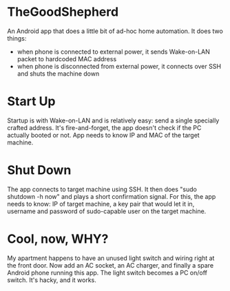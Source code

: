 TheGoodShepherd
===============

An Android app that does a little bit of ad-hoc home automation. 
It does two things:

 * when phone is connected to external power, it sends Wake-on-LAN packet to hardcoded MAC address
 * when phone is disconnected from external power, it connects over SSH and shuts the machine down
 
Start Up
========

Startup is with Wake-on-LAN and is relatively easy: send a single specially crafted address. It's fire-and-forget, the app doesn't check if the PC actually booted or not. App needs to know IP and MAC of the target machine.

Shut Down
=========

The app connects to target machine using SSH. It then does "sudo shutdown -h now" and plays a short confirmation signal. For this, the app needs to know: IP of target machine, a key pair that would let it in, username and password of sudo-capable user on the target machine. 

Cool, now, WHY?
===============

My apartment happens to have an unused light switch and wiring right at the front door. Now add an AC socket, an AC charger, and finally a spare Android phone running this app. The light switch becomes a PC on/off switch. It's hacky, and it works.
